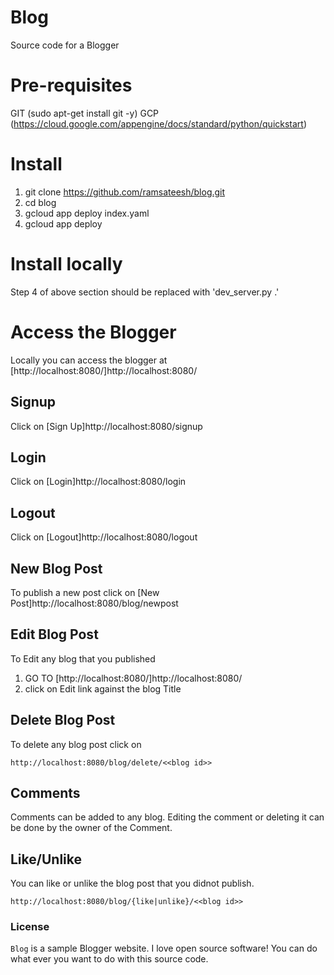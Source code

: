 # Blog
Source code for a Blogger

# Pre-requisites

GIT (sudo apt-get install git -y)
GCP (https://cloud.google.com/appengine/docs/standard/python/quickstart)

# Install

1. git clone https://github.com/ramsateesh/blog.git
2. cd blog
3. gcloud app deploy index.yaml
4. gcloud app deploy

# Install locally

Step 4 of above section should be replaced with 'dev_server.py .'

# Access the Blogger

Locally you can access the blogger at [http://localhost:8080/]http://localhost:8080/

## Signup 

Click on [Sign Up]http://localhost:8080/signup

## Login

Click on [Login]http://localhost:8080/login

## Logout

Click on [Logout]http://localhost:8080/logout

## New Blog Post

To publish a new post click on [New Post]http://localhost:8080/blog/newpost

## Edit Blog Post

To Edit any blog that you published

1. GO TO [http://localhost:8080/]http://localhost:8080/
2. click on Edit link against the blog Title

## Delete Blog Post

To delete any blog post click on 
```
http://localhost:8080/blog/delete/<<blog id>>
```

## Comments

Comments can be added to any blog.  Editing the comment or deleting it can be done by the owner of the Comment.

## Like/Unlike

You can like or unlike the blog post that you didnot publish.
```
http://localhost:8080/blog/{like|unlike}/<<blog id>>
```

### License

`Blog` is a sample Blogger website. I love open source software!  You can do what ever you want to do with this source code.

